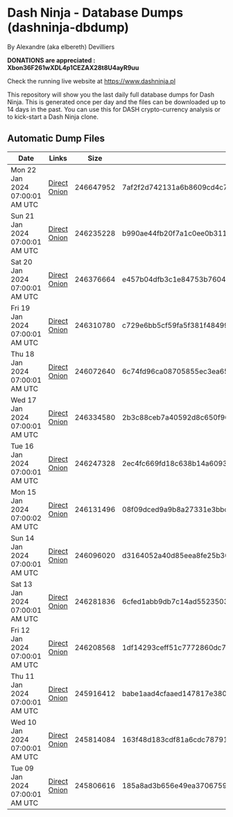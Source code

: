 # Dash Ninja - Database Dumps (dashninja-dbdump)
By Alexandre (aka elbereth) Devilliers

**DONATIONS are appreciated : Xbon36F261wXDL4p1CEZAX28t8U4ayR9uu**

Check the running live website at https://www.dashninja.pl

This repository will show you the last daily full database dumps for Dash Ninja. This is generated once per day and the files can be downloaded up to 14 days in the past.
You can use this for DASH crypto-currency analysis or to kick-start a Dash Ninja clone.


## Automatic Dump Files
| Date | Links | Size | SHA256 |
|--|--|--|--|
| Mon 22 Jan 2024 07:00:01 AM UTC | [Direct](https://oshi.at/BrpN) [Onion](http://5ety7tpkim5me6eszuwcje7bmy25pbtrjtue7zkqqgziljwqy3rrikqd.onion/BrpN) | 246647952 | 7af2f2d742131a6b8609cd4c729131bc75872aa5d469f7ba9fbf4ffd6569ea4b | 
| Sun 21 Jan 2024 07:00:01 AM UTC | [Direct]() [Onion]() | 246235228 | b990ae44fb20f7a1c0ee0b311c5460dede5db75573f649709af7a9e20267e75a | 
| Sat 20 Jan 2024 07:00:01 AM UTC | [Direct]() [Onion]() | 246376664 | e457b04dfb3c1e84753b7604e25158b582b94ed79f8fa508932dfe48380c0ef2 | 
| Fri 19 Jan 2024 07:00:01 AM UTC | [Direct]() [Onion]() | 246310780 | c729e6bb5cf59fa5f381f48499951d297dd049c7b664ddd88e3c330242db43b6 | 
| Thu 18 Jan 2024 07:00:01 AM UTC | [Direct]() [Onion]() | 246072640 | 6c74fd96ca08705855ec3ea652d7f31828779e31d369e07686a0d05af5e1839a | 
| Wed 17 Jan 2024 07:00:01 AM UTC | [Direct]() [Onion]() | 246334580 | 2b3c88ceb7a40592d8c650f96d26fa5d85bdaf9d443e953e3dada8149792d16d | 
| Tue 16 Jan 2024 07:00:01 AM UTC | [Direct]() [Onion]() | 246247328 | 2ec4fc669fd18c638b14a6093ad4d10e30f40d819971f1e852de1cc561c604b2 | 
| Mon 15 Jan 2024 07:00:02 AM UTC | [Direct]() [Onion]() | 246131496 | 08f09dced9a9b8a27331e3bbcc8525f02157299cc5ca22842f606c226c329512 | 
| Sun 14 Jan 2024 07:00:01 AM UTC | [Direct]() [Onion]() | 246096020 | d3164052a40d85eea8fe25b3036204f8f8839f88f82d40577caa035d3b0eea95 | 
| Sat 13 Jan 2024 07:00:01 AM UTC | [Direct]() [Onion]() | 246281836 | 6cfed1abb9db7c14ad5523503c5ac22f5512a328bdd34ffabbd7134f23ad55ec | 
| Fri 12 Jan 2024 07:00:01 AM UTC | [Direct]() [Onion]() | 246208568 | 1df14293ceff51c7772860dc73a3d253be424759aebfc906182f1e22e4d3954a | 
| Thu 11 Jan 2024 07:00:01 AM UTC | [Direct]() [Onion]() | 245916412 | babe1aad4cfaaed147817e380870c170c29b2f9e263dcaf349da2336d837c356 | 
| Wed 10 Jan 2024 07:00:01 AM UTC | [Direct]() [Onion]() | 245814084 | 163f48d183cdf81a6cdc78791fb0e6062199df7b932b83bb89295383745a386d | 
| Tue 09 Jan 2024 07:00:01 AM UTC | [Direct](https://oshi.at/BTHi) [Onion](http://5ety7tpkim5me6eszuwcje7bmy25pbtrjtue7zkqqgziljwqy3rrikqd.onion/BTHi) | 245806616 | 185a8ad3b656e49ea3706759f071c0633b147df170302f3d1fe281f59fc7ff65 | 

